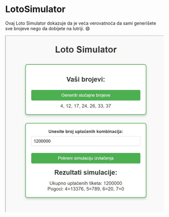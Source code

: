 # LotoSimulator

Ovaj Loto Simulator dokazuje da je veća verovatnoća da sami generišete sve brojeve nego da dobijete na lutriji. 😄

![Screen](https://github.com/MrMilanP/LotoSimulator/blob/master/LotoSimulator/screenpng.png?raw=true)


